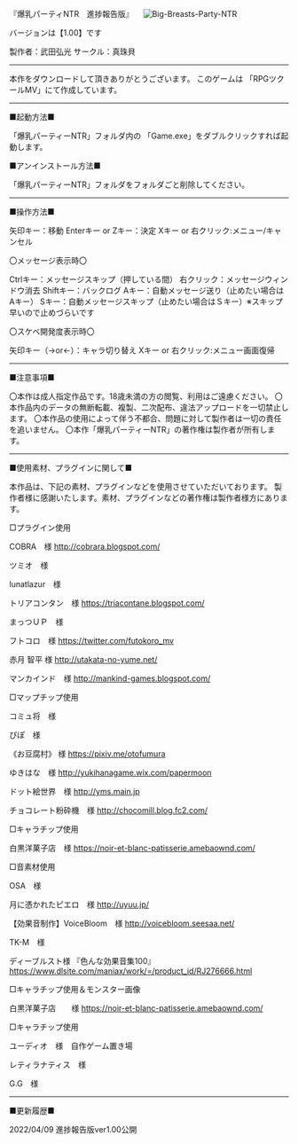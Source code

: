 『爆乳パーティNTR　進捗報告版』
　![Big-Breasts-Party-NTR](https://github.com/user-attachments/assets/5ff38cb4-5ee7-4ecc-b9ce-ef46dbb7b46d)

バージョンは【1.00】です

製作者：武田弘光
サークル：真珠貝

--------------------------------------------------------------------------------------

本作をダウンロードして頂きありがとうございます。
このゲームは
「RPGツクールMV」にて作成しています。

--------------------------------------------------------------------------------------
■起動方法■

「爆乳パーティーNTR」フォルダ内の
「Game.exe」をダブルクリックすれば起動します。


■アンインストール方法■

「爆乳パーティーNTR」フォルダをフォルダごと削除してください。


--------------------------------------------------------------------------------------

■操作方法■

矢印キー：移動
Enterキー or Zキー：決定
Xキー or 右クリック:メニュー/キャンセル



〇メッセージ表示時〇

Ctrlキー：メッセージスキップ（押している間）
右クリック：メッセージウィンドウ消去
Shiftキー：バックログ
Aキー：自動メッセージ送り（止めたい場合はAキー）
Sキー：自動メッセージスキップ（止めたい場合はＳキー）※スキップ早いので止めづらいです


〇スケベ開発度表示時〇

矢印キー（→or←）：キャラ切り替え
Xキー or 右クリック:メニュー画面復帰


--------------------------------------------------------------------------------------
■注意事項■

〇本作は成人指定作品です。18歳未満の方の閲覧、利用はご遠慮ください。
〇本作品内のデータの無断転載、複製、二次配布、違法アップロードを一切禁止します。
〇本作品の使用によって伴う不都合、問題に対して製作者は一切の責任を追いません。
〇本作「爆乳パーティーNTR」の著作権は製作者が所有します。


--------------------------------------------------------------------------------------

■使用素材、プラグインに関して■

本作品は、下記の素材、プラグインなどを使用させていただいております。
製作者様に感謝いたします。素材、プラグインなどの著作権は製作者様方にあります。


□プラグイン使用


COBRA　様
http://cobrara.blogspot.com/

ツミオ　様

lunatlazur　様

トリアコンタン　様
https://triacontane.blogspot.com/

まっつＵＰ　様

フトコロ　様
https://twitter.com/futokoro_mv

赤月 智平 様
http://utakata-no-yume.net/

マンカインド　様
http://mankind-games.blogspot.com/



□マップチップ使用


コミュ将　様


ぴぽ　様

《お豆腐村》 様
https://pixiv.me/otofumura


ゆきはな　様
http://yukihanagame.wix.com/papermoon


ドット絵世界　様
http://yms.main.jp


チョコレート粉砕機　様
http://chocomill.blog.fc2.com/


□キャラチップ使用


白黒洋菓子店　様
https://noir-et-blanc-patisserie.amebaownd.com/


□音素材使用


OSA　様

月に憑かれたピエロ　様
http://uyuu.jp/

【効果音制作】VoiceBloom　様
http://voicebloom.seesaa.net/

TK-M　様

ディーブルスト様
『色んな効果音集100』　https://www.dlsite.com/maniax/work/=/product_id/RJ276666.html


□キャラチップ使用＆モンスター画像


白黒洋菓子店　　様
https://noir-et-blanc-patisserie.amebaownd.com/


□キャラチップ使用


ユーディオ　様　自作ゲーム置き場

レティラナティス　様

G.G　様



--------------------------------------------------------------------------------------
		
■更新履歴■

2022/04/09 進捗報告版ver1.00公開
